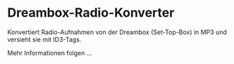 Dreambox-Radio-Konverter
========================

Konvertiert Radio-Aufnahmen von der Dreambox (Set-Top-Box) in MP3 und versieht sie mit ID3-Tags.

Mehr Informationen folgen ...

